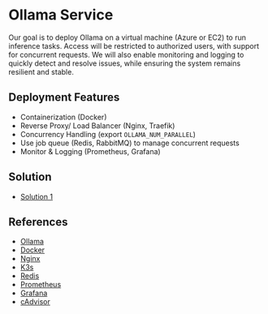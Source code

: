 # Ollama Service

Our goal is to deploy Ollama on a virtual machine (Azure or EC2) to run inference tasks. Access will be restricted to authorized users, with support for concurrent requests. We will also enable monitoring and logging to quickly detect and resolve issues, while ensuring the system remains resilient and stable.

## Deployment Features

- Containerization (Docker)
- Reverse Proxy/ Load Balancer (Nginx, Traefik)
- Concurrency Handling (export `OLLAMA_NUM_PARALLEL`)
- Use job queue (Redis, RabbitMQ) to manage concurrent requests
- Monitor & Logging (Prometheus, Grafana)

## Solution

- [Solution 1](./docs/deploy_1.md)

## References

- [Ollama](https://ollama.com/)
- [Docker](https://www.docker.com/)
- [Nginx](https://www.nginx.com/)
- [K3s](https://k3s.io/)
- [Redis](https://redis.io/)
- [Prometheus](https://prometheus.io/)
- [Grafana](https://grafana.com/)
- [cAdvisor](https://github.com/google/cadvisor)